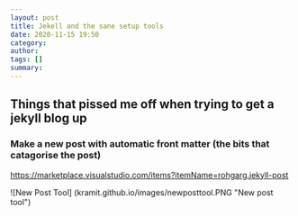 ```yaml
---
layout: post
title: Jekell and the sane setup tools
date: 2020-11-15 19:50
category: 
author: 
tags: []
summary: 
---
```


## Things that pissed me off when trying to get a jekyll blog up

### Make a new post with automatic front matter (the bits that catagorise the post)

https://marketplace.visualstudio.com/items?itemName=rohgarg.jekyll-post

![New Post Tool] (kramit.github.io/images/newposttool.PNG "New post tool")



